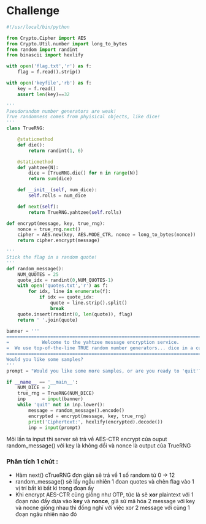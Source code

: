 # Challenge

```py
#!/usr/local/bin/python

from Crypto.Cipher import AES
from Crypto.Util.number import long_to_bytes
from random import randint
from binascii import hexlify

with open('flag.txt','r') as f:
    flag = f.read().strip()

with open('keyfile','rb') as f:
    key = f.read()
    assert len(key)==32

'''
Pseudorandom number generators are weak!
True randomness comes from phyisical objects, like dice!
'''
class TrueRNG:

    @staticmethod
    def die():
        return randint(1, 6)

    @staticmethod
    def yahtzee(N):
        dice = [TrueRNG.die() for n in range(N)]
        return sum(dice)

    def __init__(self, num_dice):
        self.rolls = num_dice

    def next(self):
        return TrueRNG.yahtzee(self.rolls)

def encrypt(message, key, true_rng):
    nonce = true_rng.next()
    cipher = AES.new(key, AES.MODE_CTR, nonce = long_to_bytes(nonce))
    return cipher.encrypt(message)

'''
Stick the flag in a random quote!
'''
def random_message():
    NUM_QUOTES = 25
    quote_idx = randint(0,NUM_QUOTES-1)
    with open('quotes.txt','r') as f:
        for idx, line in enumerate(f):
            if idx == quote_idx:
                quote = line.strip().split()
                break
    quote.insert(randint(0, len(quote)), flag)
    return ' '.join(quote)

banner = '''
============================================================================
=            Welcome to the yahtzee message encryption service.            =
=  We use top-of-the-line TRUE random number generators... dice in a cup!  =
============================================================================
Would you like some samples?
'''
prompt = "Would you like some more samples, or are you ready to 'quit'?\n"

if __name__ == '__main__':
    NUM_DICE = 2
    true_rng = TrueRNG(NUM_DICE)
    inp      = input(banner)
    while 'quit' not in inp.lower():
        message = random_message().encode()
        encrypted = encrypt(message, key, true_rng)
        print('Ciphertext:', hexlify(encrypted).decode())
        inp = input(prompt)
```
Mõi lần ta input thì server sẽ trả về AES-CTR encrypt của ouput random_message() với key là không đổi và nonce là output của TrueRNG

### Phân tích 1 chút :
* Hàm next() cTrueRNG đơn giản sẽ trả về 1 số random từ 0 -> 12
* random_message() sẽ lấy ngẫu nhiên 1 đoan quotes và chèn flag vào 1 vị trí bất kì bất kì trong đoạn ấy
* Khi encrypt AES-CTR cũng giống như OTP, tức là sẽ **xor** plaintext với 1 đoạn nào đấy dựa vào **key** và **nonce**, giã sử mã hóa 2 message với key và nocne giống nhau thì đồng nghĩ với việc xor 2 message với cùng 1 đoạn ngâu nhiên nào đó  
